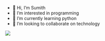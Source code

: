 - 👋 Hi, I’m Sumith 
- 👀 I’m interested in programming
- 🌱 I’m currently learning python
- 💞️ I’m looking to collaborate on technology


![](https://komarev.com/ghpvc/?username=Sumithgithub123)

<!---
Sumithgithub123/Sumithgithub123 is a ✨ special ✨ repository because its `README.md` (this file) appears on your GitHub profile.
You can click the Preview link to take a look at your changes.
--->
